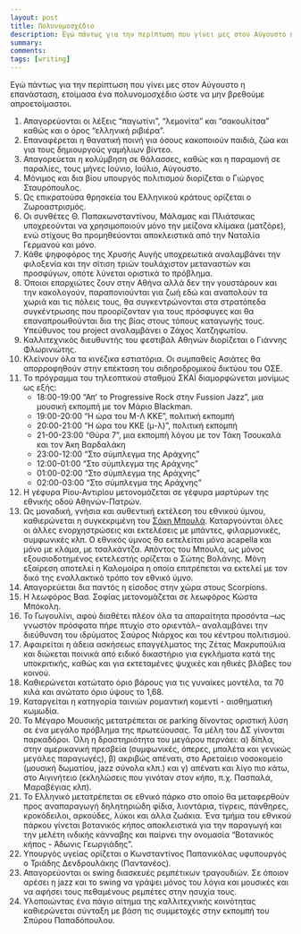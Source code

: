```yaml
---
layout: post
title: Πολυνομοσχέδιο
description: Εγώ πάντως για την περίπτωση που γίνει μες στον Αύγουστο η επανάσταση, ετοίμασα ένα πολυνομοσχέδιο ώστε να μην βρεθούμε απροετοίμαστοι.
summary: 
comments: 
tags: [writing]
---
```


Εγώ πάντως για την περίπτωση που γίνει μες στον Αύγουστο η επανάσταση, ετοίμασα ένα πολυνομοσχέδιο ώστε να μην βρεθούμε απροετοίμαστοι.

<oL>
  <li>Απαγορεύονται οι λέξεις “παγωτίνι”, “λεμονίτα” και “σακουλίτσα” καθώς και ο όρος “ελληνική ριβιέρα”.</li>
  <li>Επαναφέρεται η θανατική ποινή για όσους κακοποιούν παιδιά, ζώα και για τους δημιουργούς γαμήλιων βίντεο.</li>
  <li>Απαγορεύεται η κολύμβηση σε θάλασσες, καθώς και η παραμονή σε παραλίες, τους μήνες Ιούνιο, Ιούλιο, Αύγουστο.</li>
  <li>Μόνιμος και δια βίου υπουργός πολιτισμού διορίζεται ο Γιώργος Σταυρόπουλος.</li>
  <li>Ως επικρατούσα θρησκεία του Ελληνικού κράτους ορίζεται ο Ζωροαστρισμός.</li>
  <li>Οι συνθέτες Θ. Παπακωνσταντίνου, Μάλαμας και Πλιάτσικας υποχρεούνται να χρησιμοποιούν μόνο την μείζονα κλίμακα (ματζόρε), ενώ στίχους θα προμηθεύονται αποκλειστικά από την Ναταλία Γερμανού και μόνο.</li>
  <li>Κάθε ψηφοφόρος της Χρυσής Αυγής υποχρεωτικά αναλαμβάνει την φιλοξενία και την σίτιση τριών τουλάχιστον μεταναστών και προσφύγων, οπότε λύνεται οριστικά το πρόβλημα.</li>
  <li>Όποιοι επαρχιώτες ζουν στην Αθήνα αλλά δεν την γουστάρουν και την κακολογούν, παραπονιούνται για ζωή εδώ και αναπολούν τα χωριά και τις πόλεις τους, θα συγκεντρώνονται στα στρατόπεδα συγκέντρωσης που προορίζονταν για τους πρόσφυγες και θα επαναπροωθούνται δια της βίας στους τόπους καταγωγής τους. Υπεύθυνος του project αναλαμβάνει ο Ζάχος Χατζηφωτίου.</li>
  <li>Καλλιτεχνικός διευθυντής του φεστιβάλ Αθηνών διορίζεται ο Γιάννης Φλωρινιώτης.</li>
  <li>Κλείνουν όλα τα κινέζικα εστιατόρια. Οι συμπαθείς Ασιάτες θα απορροφηθούν στην επέκταση του σιδηροδρομικού δικτύου του ΟΣΕ.</li>
  <li>Το πρόγραμμα του τηλεοπτικού σταθμού ΣΚΑΪ διαμορφώνεται μονίμως ως εξής:
    <uL>
      <li> 18:00-19:00 “Απ’ το Progressive Rock στην Fussion Jazz”, μια μουσική εκπομπή με τον Μάριο Blackman.</li>  
      <li>19:00-20:00 “Η ώρα του Μ-Λ ΚΚΕ”, πολιτική εκπομπή</li>  
      <li>20:00-21:00 “Η ώρα του KKE (μ-λ)”, πολιτική εκπομπή</li>  
      <li>21-00-23:00 “Θύρα 7”, μια εκπομπή λόγου με τον Τάκη Τσουκαλά και τον Άκη Βαρδαλάκη</li>  
      <li>23:00-12:00 “Στο σύμπλεγμα της Αράχνης”</li>  
      <li>12:00-01:00 “Στο σύμπλεγμα της Αράχνης”</li>  
      <li>01:00-02:00 “Στο σύμπλεγμα της Αράχνης”</li>  
      <li>02:00-03:00 “Στο σύμπλεγμα της Αράχνης”</li>
    </ul>
  </li>
  <li>Η γέφυρα Ρίου-Αντιρίου μετονομάζεται σε γέφυρα μαρτύρων της εθνικής οδού Αθηνών-Πατρών.</li>
  <li>Ως μοναδική, γνήσια και αυθεντική εκτέλεση του εθνικού ύμνου, καθιερώνεται η συγκεκριμένη του <a href="https://youtu.be/OOU-aSBhmDw">Σάκη Μπουλά</a>. Καταργούνται όλες οι άλλες ενορχηστρώσεις και εκτελέσεις με μπάντες, φιλαρμονικές, συμφωνικές κλπ. Ο εθνικός ύμνος θα εκτελείται μόνο acapella και μόνο με κλάμα, με τσαλκάντζα. Απόντος του Μπουλά, ως μόνος εξουσιοδοτημένος εκτελεστής ορίζεται ο Σώτης Βολάνης. Μόνη εξαίρεση αποτελεί η Καλομοίρα η οποία επιτρέπεται να εκτελεί με τον δικό της εναλλακτικό τρόπο τον εθνικό ύμνο.</li>
  <li>Απαγορεύεται δια παντός η είσοδος στην χώρα στους Scorpions.</li>
  <li>Η λεωφόρος Βασ. Σοφίας μετονομάζεται σε λεωφόρος Κώστα Μπόκολη.</li>
  <li>Το Γωγουλίνι, αφού διαθέτει πλέον όλα τα απαραίτητα προσόντα –ως γνωστόν πρόσφατα πήρε πτυχίο στο οριεντάλ– αναλαμβάνει την διεύθυνση του ιδρύματος Σαύρος Νιάρχος και του κέντρου πολιτισμού.</li>
  <li>Αφαιρείται η άδεια ασκήσεως επαγγέλματος της Ζέτας Μακρυπούλια και διώκεται ποινικά από ειδικό δικαστήριο για εγκλήματα κατά της υποκριτικής, καθώς και για εκτεταμένες ψυχικές και ηθικές βλάβες του κοινού.</li>
  <li>Καθιερώνεται κατώτατο όριο βάρους για τις γυναίκες μοντέλα, τα 70 κιλά και ανώτατο όριο ύψους το 1,68.</li>
  <li>Καταργείται η κατηγορία ταινιών ρομαντική κομεντί - αισθηματική κωμωδία.</li>
  <li>Το Μέγαρο Μουσικής μετατρέπεται σε parking δίνοντας οριστική λύση σε ένα μεγάλο πρόβλημα της πρωτεύουσας. Τα μέλη του ΔΣ γίνονται παρκαδόροι. Όλη η δραστηριότητα του μεγάρου περνάει: α) δίπλα, στην αμερικανική πρεσβεία (συμφωνικές, όπερες, μπαλέτα και γενικώς μεγάλες παραγωγές), β) ακριβώς απένατι, στο Αρεταίειο νοσοκομείο (μουσική δωματίου, jazz σύνολα κλπ.) και γ) απένατι και λίγο πιο κάτω, στο Αιγινήτειο (εκληλώσεις που γινόταν στον κήπο, π.χ. Πασπαλά, Μαραβέγιας κλπ).</li>
  <li>Το Ελληνικό μετατρέπεται σε εθνικό πάρκο στο οποίο θα μεταφερθούν προς αναπαραγωγή δηλητηριώδη φίδια, λιοντάρια, τίγρεις, πάνθηρες, κροκόδειλοι, αρκούδες, λύκοι και άλλα ζωάκια. Ένα τμήμα του εθνικού πάρκου γίνεται βοτανικός κήπος αποκλειστικά για την παραγωγή και την μελέτη ινδικής κάνναβης και παίρνει την ονομασία “Βοτανικός κήπος - Άδωνις Γεωργιάδης”.</li>
  <li>Υπουργός υγείας ορίζεται ο Κωνσταντίνος Παπανικόλας υφυπουργός ο Τριάδης Δενδρουλάκης (Παντανέος).</li>
  <li>Απαγορεύονται οι swing διασκευές ρεμπέτικων τραγουδιών. Σε όποιον αρέσει η jazz και το swing να γράψει μόνος του λόγια και μουσικές και να αφήσει τους πεθαμένους ρεμπέτες στην ησυχία τους.</li>
  <li>Υλοποιώντας ένα πάγιο αίτημα της καλλιτεχνικής κοινότητας καθιερώνεται σύνταξη με βάση τις συμμετοχές στην εκπομπή του Σπύρου Παπαδόπουλου.</li>
</ol>